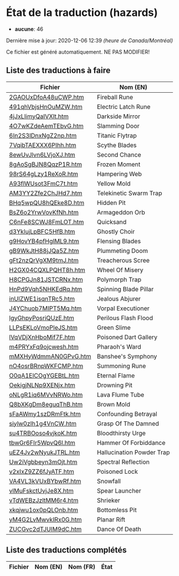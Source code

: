 # État de la traduction (hazards)

 * **aucune**: 46


Dernière mise à jour: 2020-12-06 12:39 *(heure de Canada/Montréal)*

Ce fichier est généré automatiquement. NE PAS MODIFIER!
## Liste des traductions à faire

| Fichier   | Nom (EN)    |
|-----------|-------------|
|[2GAOUxDfoA48uCWP.htm](hazards/2GAOUxDfoA48uCWP.htm)|Fireball Rune|
|[491qhVbjsHnOuMZW.htm](hazards/491qhVbjsHnOuMZW.htm)|Electric Latch Rune|
|[4jJxLlimyQaIVXlt.htm](hazards/4jJxLlimyQaIVXlt.htm)|Darkside Mirror|
|[4O7wKZdeAemTEbvG.htm](hazards/4O7wKZdeAemTEbvG.htm)|Slamming Door|
|[6In2S3lDnxNgZ2np.htm](hazards/6In2S3lDnxNgZ2np.htm)|Titanic Flytrap|
|[7VqibTAEXXX6PIhh.htm](hazards/7VqibTAEXXX6PIhh.htm)|Scythe Blades|
|[8ewUvJlvn6LVjoXJ.htm](hazards/8ewUvJlvn6LVjoXJ.htm)|Second Chance|
|[8gAoSgBJN8QqzP1R.htm](hazards/8gAoSgBJN8QqzP1R.htm)|Frozen Moment|
|[98rS64gLzy1ReXoR.htm](hazards/98rS64gLzy1ReXoR.htm)|Hampering Web|
|[A93flWUsot3FmC7t.htm](hazards/A93flWUsot3FmC7t.htm)|Yellow Mold|
|[AM3YY2Zfe2ChJHd7.htm](hazards/AM3YY2Zfe2ChJHd7.htm)|Telekinetic Swarm Trap|
|[BHq5wpQU8hQEke8D.htm](hazards/BHq5wpQU8hQEke8D.htm)|Hidden Pit|
|[BsZ6o2YrwVovKfNh.htm](hazards/BsZ6o2YrwVovKfNh.htm)|Armageddon Orb|
|[C6nFe8SCWJ8FmLOT.htm](hazards/C6nFe8SCWJ8FmLOT.htm)|Quicksand|
|[d3YklujLpBFC5HfB.htm](hazards/d3YklujLpBFC5HfB.htm)|Ghostly Choir|
|[g9HovYB4pfHgIML9.htm](hazards/g9HovYB4pfHgIML9.htm)|Flensing Blades|
|[gB9WkJtH88jJQa5Z.htm](hazards/gB9WkJtH88jJQa5Z.htm)|Plummeting Doom|
|[gFt2nzQrVgXM9tmJ.htm](hazards/gFt2nzQrVgXM9tmJ.htm)|Treacherous Scree|
|[H2GX04CQXLPQHT8h.htm](hazards/H2GX04CQXLPQHT8h.htm)|Wheel Of Misery|
|[H8CPGJn81JSTCRNx.htm](hazards/H8CPGJn81JSTCRNx.htm)|Polymorph Trap|
|[HnPd9Vqh5NHKEdRq.htm](hazards/HnPd9Vqh5NHKEdRq.htm)|Spinning Blade Pillar|
|[inUlZWE1isqnTRc5.htm](hazards/inUlZWE1isqnTRc5.htm)|Jealous Abjurer|
|[J4YChuob7MIPT5Mq.htm](hazards/J4YChuob7MIPT5Mq.htm)|Vorpal Executioner|
|[lgyGhpyPosriQUzE.htm](hazards/lgyGhpyPosriQUzE.htm)|Perilous Flash Flood|
|[LLPsEKLoVmoPleJS.htm](hazards/LLPsEKLoVmoPleJS.htm)|Green Slime|
|[lVqVDjXnHboMif7F.htm](hazards/lVqVDjXnHboMif7F.htm)|Poisoned Dart Gallery|
|[m4PRYxFq9ojcwesh.htm](hazards/m4PRYxFq9ojcwesh.htm)|Pharaoh's Ward|
|[mMXHyWdmmAN0GPvG.htm](hazards/mMXHyWdmmAN0GPvG.htm)|Banshee's Symphony|
|[nO4osrBRnpWKFCMP.htm](hazards/nO4osrBRnpWKFCMP.htm)|Summoning Rune|
|[O0qA1ElCOgYGEBtL.htm](hazards/O0qA1ElCOgYGEBtL.htm)|Eternal Flame|
|[OekigjNLNp9XENjx.htm](hazards/OekigjNLNp9XENjx.htm)|Drowning Pit|
|[oNLgR1iq6MVvNRWo.htm](hazards/oNLgR1iq6MVvNRWo.htm)|Lava Flume Tube|
|[Q8bXKgDm8eguqThB.htm](hazards/Q8bXKgDm8eguqThB.htm)|Brown Mold|
|[sFaAWmy1szDRmFtk.htm](hazards/sFaAWmy1szDRmFtk.htm)|Confounding Betrayal|
|[siylw0zIh1g4VnCW.htm](hazards/siylw0zIh1g4VnCW.htm)|Grasp Of The Damned|
|[su4TRBOoso4vjkoK.htm](hazards/su4TRBOoso4vjkoK.htm)|Bloodthirsty Urge|
|[tbwGr6FIr5WpvQ6l.htm](hazards/tbwGr6FIr5WpvQ6l.htm)|Hammer Of Forbiddance|
|[uEZ4Jv2wNyukJTRL.htm](hazards/uEZ4Jv2wNyukJTRL.htm)|Hallucination Powder Trap|
|[Uw2iVgbbeyn3mOjt.htm](hazards/Uw2iVgbbeyn3mOjt.htm)|Spectral Reflection|
|[v2xIxZ9ZZ6fJyATF.htm](hazards/v2xIxZ9ZZ6fJyATF.htm)|Poisoned Lock|
|[VA4VL3kVUxBYbwRf.htm](hazards/VA4VL3kVUxBYbwRf.htm)|Snowfall|
|[vlMuFskctUvjJe8X.htm](hazards/vlMuFskctUvjJe8X.htm)|Spear Launcher|
|[vTdWEBzJzltMM6r4.htm](hazards/vTdWEBzJzltMM6r4.htm)|Shrieker|
|[xkqjwu1ox0pQLOnb.htm](hazards/xkqjwu1ox0pQLOnb.htm)|Bottomless Pit|
|[yM4G2LvMwvkIRx0G.htm](hazards/yM4G2LvMwvkIRx0G.htm)|Planar Rift|
|[ZUCGvc2dTJUlM9dC.htm](hazards/ZUCGvc2dTJUlM9dC.htm)|Dance Of Death|

## Liste des traductions complétés

| Fichier   | Nom (EN)    | Nom (FR)    | État |
|-----------|-------------|-------------|:----:|
